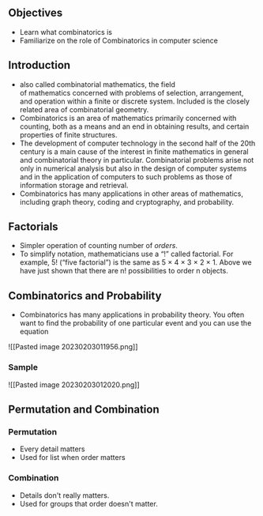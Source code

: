 ## Objectives
- Learn what combinatorics is
- Familiarize on the role of Combinatorics in computer science

## Introduction
- also called combinatorial mathematics, the field of mathematics concerned with problems of selection, arrangement, and operation within a finite or discrete system. Included is the closely related area of combinatorial geometry.
- Combinatorics is an area of mathematics primarily concerned with counting, both as a means and an end in obtaining results, and certain properties of finite structures.
- The development of computer technology in the second half of the 20th century is a main cause of the interest in finite mathematics in general and combinatorial theory in particular. Combinatorial problems arise not only in numerical analysis but also in the design of computer systems and in the application of computers to such problems as those of information storage and retrieval.
- Combinatorics has many applications in other areas of mathematics, including graph theory, coding and cryptography, and probability.

## Factorials
- Simpler operation of counting number of *orders*.
- To simplify notation, mathematicians use a “!” called factorial. For example, 5! (“five factorial”) is the same as 5 × 4 × 3 × 2 × 1. Above we have just shown that there are n! possibilities to order n objects.

## Combinatorics and Probability
- Combinatorics has many applications in probability theory. You often want to find the probability of one particular event and you can use the equation

![[Pasted image 20230203011956.png]]

### Sample
![[Pasted image 20230203012020.png]]



## Permutation and Combination
### Permutation
- Every detail matters
- Used for list when order matters

### Combination
- Details don't really matters.
- Used for groups that order doesn't matter.